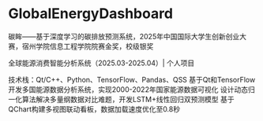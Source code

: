 # GlobalEnergyDashboard
碳眸——基于深度学习的碳排放预测系统，2025年中国国际大学生创新创业大赛，宿州学院信息工程学院院赛金奖，校级银奖

全球能源消费智能分析系统（2025.03-2025.04）| 个人项目

技术栈：Qt/C++、Python、TensorFlow、Pandas、QSS
基于Qt和TensorFlow开发多国能源数据分析系统，实现2000-2022年国家能源数据可视化
设计动态归一化算法解决多量纲数据对比难题，开发LSTM+线性回归双预测模型
基于QChart构建多视图联动看板，数据加载速度优化至0.8秒 
